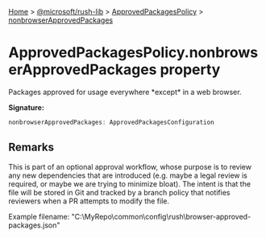 [Home](./index) &gt; [@microsoft/rush-lib](./rush-lib.md) &gt; [ApprovedPackagesPolicy](./rush-lib.approvedpackagespolicy.md) &gt; [nonbrowserApprovedPackages](./rush-lib.approvedpackagespolicy.nonbrowserapprovedpackages.md)

# ApprovedPackagesPolicy.nonbrowserApprovedPackages property

Packages approved for usage everywhere \*except\* in a web browser.

**Signature:**
```javascript
nonbrowserApprovedPackages: ApprovedPackagesConfiguration
```

## Remarks

This is part of an optional approval workflow, whose purpose is to review any new dependencies that are introduced (e.g. maybe a legal review is required, or maybe we are trying to minimize bloat). The intent is that the file will be stored in Git and tracked by a branch policy that notifies reviewers when a PR attempts to modify the file.

Example filename: "C:\\MyRepo\\common\\config\\rush\\browser-approved-packages.json"
